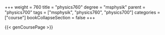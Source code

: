 +++
weight = 760
title = "physics760"
degree = "msphysik"
parent = "physics700"
tags = ["msphysik", "physics760", "physics700"]
categories = ["course"]
bookCollapseSection = false
+++

{{< genCoursePage >}}
